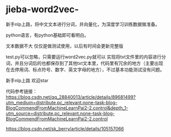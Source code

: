 # jieba-word2vec-
新手nlp上路，将中文文本进行分词，并向量化，为深度学习训练数据做准备。

python语言，有python基础即可看明白。

文本数据不大 仅仅是做测试使用，以后有时间会更新完整版

test.py可以忽略，只需要运行word2vec.py就可以 实现将txt文件里的内容进行分词，并且分词后的也都保存到了其他txt文本里，代码里有冗余的地方（主要出现在去停用词、标点符号、数字、英文字母的地方），不过基本功能测试没有问题。

新手nlp上路  欢迎star

代码参考链接：https://blog.csdn.net/qq_28840013/article/details/89681499?utm_medium=distribute.pc_relevant.none-task-blog-BlogCommendFromMachineLearnPai2-2.control&depth_1-utm_source=distribute.pc_relevant.none-task-blog-BlogCommendFromMachineLearnPai2-2.control

https://blog.csdn.net/sk_berry/article/details/105157066
